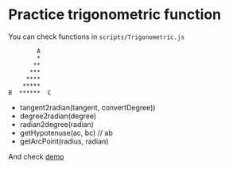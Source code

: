 
# Practice trigonometric function

You can check functions in `scripts/Trigonometric.js`

            A
            *
           **
          ***
         ****
        *****
    B  ******  C

* tangent2radian(tangent, convertDegree))
* degree2radian(degree)
* radian2degree(radian)
* getHypotenuse(ac, bc) // ab
* getArcPoint(radius, radian)

And check [demo](http://kashiro.github.io/trigonometric-function/)
